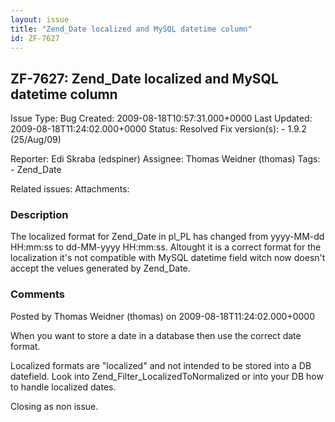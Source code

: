 ```yaml
---
layout: issue
title: "Zend_Date localized and MySQL datetime column"
id: ZF-7627
---
```


ZF-7627: Zend\_Date localized and MySQL datetime column
-------------------------------------------------------

 Issue Type: Bug Created: 2009-08-18T10:57:31.000+0000 Last Updated: 2009-08-18T11:24:02.000+0000 Status: Resolved Fix version(s): - 1.9.2 (25/Aug/09)
 
 Reporter:  Edi Skraba (edspiner)  Assignee:  Thomas Weidner (thomas)  Tags: - Zend\_Date
 
 Related issues: 
 Attachments: 
### Description

The localized format for Zend\_Date in pl\_PL has changed from yyyy-MM-dd HH:mm:ss to dd-MM-yyyy HH:mm:ss. Altought it is a correct format for the localization it's not compatible with MySQL datetime field witch now doesn't accept the velues generated by Zend\_Date.

 

 

### Comments

Posted by Thomas Weidner (thomas) on 2009-08-18T11:24:02.000+0000

When you want to store a date in a database then use the correct date format.

Localized formats are "localized" and not intended to be stored into a DB datefield. Look into Zend\_Filter\_LocalizedToNormalized or into your DB how to handle localized dates.

Closing as non issue.

 

 